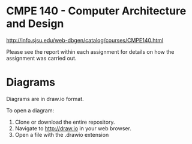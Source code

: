 # CMPE 140 - Computer Architecture and Design
http://info.sjsu.edu/web-dbgen/catalog/courses/CMPE140.html

Please see the report within each assignment for details on how the assignment was carried out.

# Diagrams
Diagrams are in draw.io format. 

To open a diagram:
1. Clone or download the entire repository. 
2. Navigate to http://draw.io in your web browser.
3. Open a file with the .drawio extension
